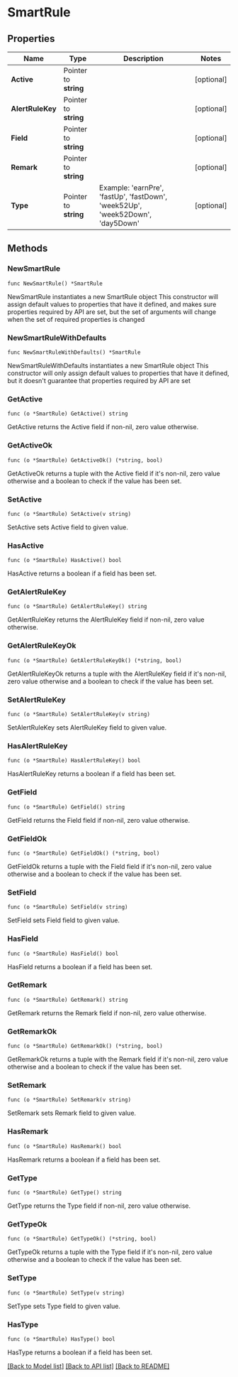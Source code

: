 # SmartRule

## Properties

Name | Type | Description | Notes
------------ | ------------- | ------------- | -------------
**Active** | Pointer to **string** |  | [optional] 
**AlertRuleKey** | Pointer to **string** |  | [optional] 
**Field** | Pointer to **string** |  | [optional] 
**Remark** | Pointer to **string** |  | [optional] 
**Type** | Pointer to **string** | Example: &#39;earnPre&#39;, &#39;fastUp&#39;, &#39;fastDown&#39;, &#39;week52Up&#39;, &#39;week52Down&#39;, &#39;day5Down&#39; | [optional] 

## Methods

### NewSmartRule

`func NewSmartRule() *SmartRule`

NewSmartRule instantiates a new SmartRule object
This constructor will assign default values to properties that have it defined,
and makes sure properties required by API are set, but the set of arguments
will change when the set of required properties is changed

### NewSmartRuleWithDefaults

`func NewSmartRuleWithDefaults() *SmartRule`

NewSmartRuleWithDefaults instantiates a new SmartRule object
This constructor will only assign default values to properties that have it defined,
but it doesn't guarantee that properties required by API are set

### GetActive

`func (o *SmartRule) GetActive() string`

GetActive returns the Active field if non-nil, zero value otherwise.

### GetActiveOk

`func (o *SmartRule) GetActiveOk() (*string, bool)`

GetActiveOk returns a tuple with the Active field if it's non-nil, zero value otherwise
and a boolean to check if the value has been set.

### SetActive

`func (o *SmartRule) SetActive(v string)`

SetActive sets Active field to given value.

### HasActive

`func (o *SmartRule) HasActive() bool`

HasActive returns a boolean if a field has been set.

### GetAlertRuleKey

`func (o *SmartRule) GetAlertRuleKey() string`

GetAlertRuleKey returns the AlertRuleKey field if non-nil, zero value otherwise.

### GetAlertRuleKeyOk

`func (o *SmartRule) GetAlertRuleKeyOk() (*string, bool)`

GetAlertRuleKeyOk returns a tuple with the AlertRuleKey field if it's non-nil, zero value otherwise
and a boolean to check if the value has been set.

### SetAlertRuleKey

`func (o *SmartRule) SetAlertRuleKey(v string)`

SetAlertRuleKey sets AlertRuleKey field to given value.

### HasAlertRuleKey

`func (o *SmartRule) HasAlertRuleKey() bool`

HasAlertRuleKey returns a boolean if a field has been set.

### GetField

`func (o *SmartRule) GetField() string`

GetField returns the Field field if non-nil, zero value otherwise.

### GetFieldOk

`func (o *SmartRule) GetFieldOk() (*string, bool)`

GetFieldOk returns a tuple with the Field field if it's non-nil, zero value otherwise
and a boolean to check if the value has been set.

### SetField

`func (o *SmartRule) SetField(v string)`

SetField sets Field field to given value.

### HasField

`func (o *SmartRule) HasField() bool`

HasField returns a boolean if a field has been set.

### GetRemark

`func (o *SmartRule) GetRemark() string`

GetRemark returns the Remark field if non-nil, zero value otherwise.

### GetRemarkOk

`func (o *SmartRule) GetRemarkOk() (*string, bool)`

GetRemarkOk returns a tuple with the Remark field if it's non-nil, zero value otherwise
and a boolean to check if the value has been set.

### SetRemark

`func (o *SmartRule) SetRemark(v string)`

SetRemark sets Remark field to given value.

### HasRemark

`func (o *SmartRule) HasRemark() bool`

HasRemark returns a boolean if a field has been set.

### GetType

`func (o *SmartRule) GetType() string`

GetType returns the Type field if non-nil, zero value otherwise.

### GetTypeOk

`func (o *SmartRule) GetTypeOk() (*string, bool)`

GetTypeOk returns a tuple with the Type field if it's non-nil, zero value otherwise
and a boolean to check if the value has been set.

### SetType

`func (o *SmartRule) SetType(v string)`

SetType sets Type field to given value.

### HasType

`func (o *SmartRule) HasType() bool`

HasType returns a boolean if a field has been set.


[[Back to Model list]](../README.md#documentation-for-models) [[Back to API list]](../README.md#documentation-for-api-endpoints) [[Back to README]](../README.md)


